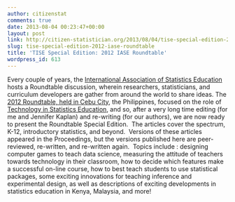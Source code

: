 ```yaml
---
author: citizenstat
comments: true
date: 2013-08-04 00:23:47+00:00
layout: post
link: http://citizen-statistician.org/2013/08/04/tise-special-edition-2012-iase-roundtable/
slug: tise-special-edition-2012-iase-roundtable
title: 'TISE Special Edition: 2012 IASE Roundtable'
wordpress_id: 613
---
```


Every couple of years, the [International Association of Statistics Education](https://www.stat.auckland.ac.nz/~iase/) hosts a Roundtable discussion, wherein researchers, statisticians, and curriculum developers are gather from around the world to share ideas. The [2012 Roundtable, held in Cebu City](http://icots.net/roundtable/), the Philippines, focused on the role of [Technology in Statistics Education](http://escholarship.org/uc/uclastat_cts_tise), and so, after a very long time editing (for me and Jennifer Kaplan) and re-writing (for our authors), we are now ready to present the Roundtable Special Edition.  The articles cover the spectrum, K-12, introductory statistics, and beyond.  Versions of these articles appeared in the Proceedings, but the versions published here are peer-reviewed, re-written, and re-written again.  Topics include : designing computer games to teach data science, measuring the attitude of teachers towards technology in their classroom, how to decide which features make a successful on-line course, how to best teach students to use statistical packages, some exciting innovations for teaching inference and experimental design, as well as descriptions of exciting developments in statistics education in Kenya, Malaysia, and more!
